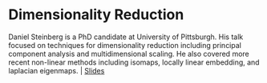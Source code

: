 **Dimensionality Reduction**
===================

Daniel Steinberg is a PhD candidate at University of Pittsburgh. His talk focused on techniques for dimensionality reduction including principal component analysis and multidimensional 
scaling. He also covered more recent non-linear methods including isomaps, locally linear embedding, and laplacian eigenmaps.  | [Slides](https://drive.google.com/file/d/0BwC1eSaTX5cZa0RjejlEeEpGTlE/view?usp=sharing)
